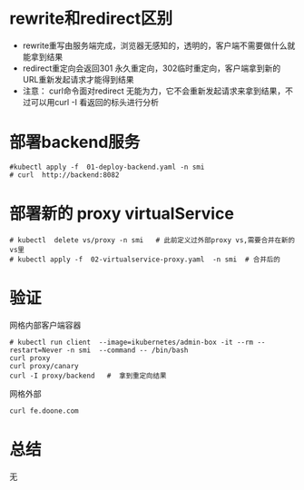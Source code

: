 # rewrite和redirect区别
- rewrite重写由服务端完成，浏览器无感知的，透明的，客户端不需要做什么就能拿到结果
- redirect重定向会返回301 永久重定向，302临时重定向，客户端拿到新的URL重新发起请求才能得到结果
- 注意：  curl命令面对redirect 无能为力，它不会重新发起请求来拿到结果，不过可以用curl -I 看返回的标头进行分析

#  部署backend服务
```
#kubectl apply -f  01-deploy-backend.yaml -n smi
# curl  http://backend:8082
```
# 部署新的 proxy virtualService
```
# kubectl  delete vs/proxy -n smi   # 此前定义过外部proxy vs,需要合并在新的vs里
# kubectl apply -f  02-virtualservice-proxy.yaml  -n smi  # 合并后的
```
# 验证
网格内部客户端容器
```
# kubectl run client  --image=ikubernetes/admin-box -it --rm --restart=Never -n smi  --command -- /bin/bash
curl proxy
curl proxy/canary
curl -I proxy/backend   #  拿到重定向结果
```

网格外部
```
curl fe.doone.com
```

#  总结

无

